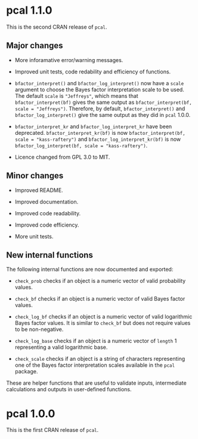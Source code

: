 
# pcal 1.1.0

This is the second CRAN release of `pcal`. 

## Major changes 

* More inforamative error/warning messages.

* Improved unit tests, code redability and efficiency of functions.

* `bfactor_interpret()` and `bfactor_log_interpret()` now have a `scale` argument to choose the Bayes factor interpretation scale to be used. The default `scale` is `"Jeffreys"`, which means that `bfactor_interpret(bf)` gives the same output as `bfactor_interpret(bf, scale = "Jeffreys")`. Therefore, by default, `bfactor_interpret()` and `bfactor_log_interpret()`  give the same output as they did in `pcal` 1.0.0.

* `bfactor_interpret_kr` and `bfactor_log_interpret_kr` have been deprecated. `bfactor_interpret_kr(bf)` is now `bfactor_interpret(bf, scale = "kass-raftery")` and `bfactor_log_interpret_kr(bf)` is now `bfactor_log_interpret(bf, scale = "kass-raftery")`.

* Licence changed from GPL 3.0 to MIT.

## Minor changes

* Improved README.

* Improved documentation.

* Improved code readability.

* Improved code efficiency. 

* More unit tests.

## New internal functions

The following internal functions are now documented and exported:

 * `check_prob` checks if an object is a numeric vector of valid probability values. 
 
 * `check_bf` checks if an object is a numeric vector of valid Bayes factor values. 
 
 * `check_log_bf` checks if an object is a numeric vector of valid logarithmic Bayes factor values. It is similar to `check_bf` but does not require values to be non-negative. 
 
 * `check_log_base` checks if an object is a numeric vector of `length` 1 representing a valid logarithmic base.
 
 * `check_scale` checks if an object is a string of characters representing one of the Bayes factor interpretation scales available in the `pcal` package.
 
These are helper functions that are useful to validate inputs, intermediate calculations and outputs in user-defined functions.

# pcal 1.0.0

This is the first CRAN release of `pcal`.






